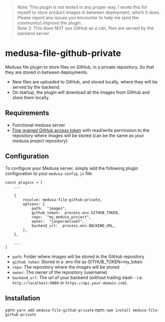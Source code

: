 > Note: This plugin is not tested in any proper way, I wrote this for myself to store product images in between deployment, which it does. Please report any issues you encounter to help me (and the community) improve the plugin.<br/>
Note 2: This does NOT use GitHub as a cdn, files are served by the backend server.
# medusa-file-github-private

  Medusa file plugin to store files on GitHub, in a private repository. So that they are stored in between deployments.
- New files are uploaded to GitHub, and stored locally, where they will be served by the backend.
- On startup, the plugin will download all the images from GitHub and store them locally.
## Requirements
- Functional medusa server
- [Fine grained GitHub access token](https://github.com/settings/tokens?type=beta) with read/write permission to the repository where images will be stored (can be the same as your medusa project repository)

## Configuration
To configure your Medusa server, simply add the following plugin configuration to your `medusa-config.js` file:
```
const plugins = [
    ...

    {
        resolve: medusa-file-github-private,
        options: {
            path:  "images",
            github_token:  process.env.GITHUB_TOKEN,
            repo:  "my_medusa_project",
            owner:  "jasperaelvoet",
            backend_url:  process.env.BACKEND_URL,
        },
    },

    ...
]
```
- `path`: Folder where images will be stored in the GitHub repository
- `github_token`: Stored in a .env file as GITHUB_TOKEN=my_token
- `repo`: The repository where the images will be stored
- `owner`: The owner of the repository (username)
- `backend_url`: The url of your backend (without trailing slash - i.e. `http://localhost:9000` or `https://api.your-domain.com`).

## Installation
yarn: `yarn add medusa-file-github-private`
npm: `npm install medusa-file-github-private`
